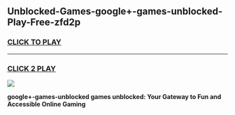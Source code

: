 
## Unblocked-Games-google+-games-unblocked-Play-Free-zfd2p
<h3>
<a href="https://premium76.site?title=google+-games-unblocked&ref=19M">CLICK TO PLAY</a></h3>
<hr>

<h3>
<a href="https://premium76.site?title=google+-games-unblocked&ref=19M">CLICK 2 PLAY</a>
  
</h3>

<a href="https://premium76.site?title=google+-games-unblocked&ref=19M"><img src="https://clearcache.store/games.png"></a>


**google+-games-unblocked games unblocked: Your Gateway to Fun and Accessible Online Gaming**
